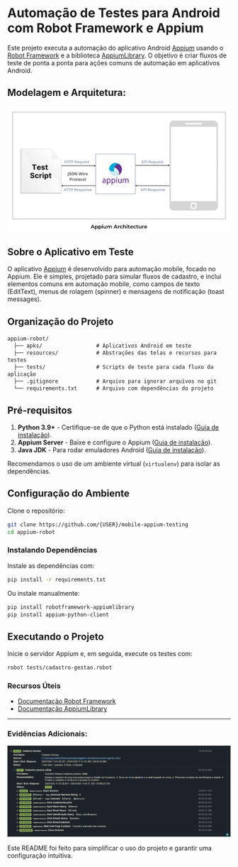 
# Automação de Testes para Android com Robot Framework e Appium

Este projeto executa a automação do aplicativo Android [Appium](https://github.com/clarabez/appium-curso-apk) 
usando o [Robot Framework](https://robotframework.org/robotframework/) e a biblioteca 
[AppiumLibrary](https://github.com/serhatbolsu/robotframework-appiumlibrary). 
O objetivo é criar fluxos de teste de ponta a ponta para ações comuns de automação em aplicativos Android.

## Modelagem e Arquitetura:

![](arq_appium.png)


## Sobre o Aplicativo em Teste

O aplicativo [Appium](https://github.com/clarabez/appium-curso-apk) é desenvolvido para automação mobile, 
focado no Appium. Ele é simples, projetado para simular fluxos de cadastro, e inclui elementos comuns em automação mobile, 
como campos de texto (EditText), menus de rolagem (spinner) e mensagens de notificação (toast messages).

## Organização do Projeto

```
appium-robot/
  ├── apks/                 # Aplicativos Android em teste
  ├── resources/            # Abstrações das telas e recursos para testes
  ├── tests/                # Scripts de teste para cada fluxo da aplicação
  ├── .gitignore            # Arquivo para ignorar arquivos no git
  └── requirements.txt      # Arquivo com dependências do projeto
```

## Pré-requisitos

1. **Python 3.9+** - Certifique-se de que o Python está instalado ([Guia de instalação](https://www.python.org/downloads/)).
2. **Appium Server** - Baixe e configure o Appium ([Guia de instalação](http://appium.io/docs/en/about-appium/intro/)).
3. **Java JDK** - Para rodar emuladores Android ([Guia de instalação](https://www.oracle.com/java/technologies/javase-downloads.html)).

Recomendamos o uso de um ambiente virtual (`virtualenv`) para isolar as dependências.

## Configuração do Ambiente

Clone o repositório:

```bash
git clone https://github.com/{USER}/mobile-appium-testing
cd appium-robot
```

### Instalando Dependências

Instale as dependências com:

```bash
pip install -r requirements.txt
```

Ou instale manualmente:

```bash
pip install robotframework-appiumlibrary
pip install appium-python-client
```

## Executando o Projeto

Inicie o servidor Appium e, em seguida, execute os testes com:

```bash
robot tests/cadastro-gestao.robot
```

### Recursos Úteis

- [Documentação Robot Framework](https://robotframework.org/robotframework/)
- [Documentação AppiumLibrary](http://serhatbolsu.github.io/robotframework-appiumlibrary/AppiumLibrary.html)

---

### Evidências Adicionais:

![](e2e_evid.png)

Este README foi feito para simplificar o uso do projeto e garantir uma configuração intuitiva.
